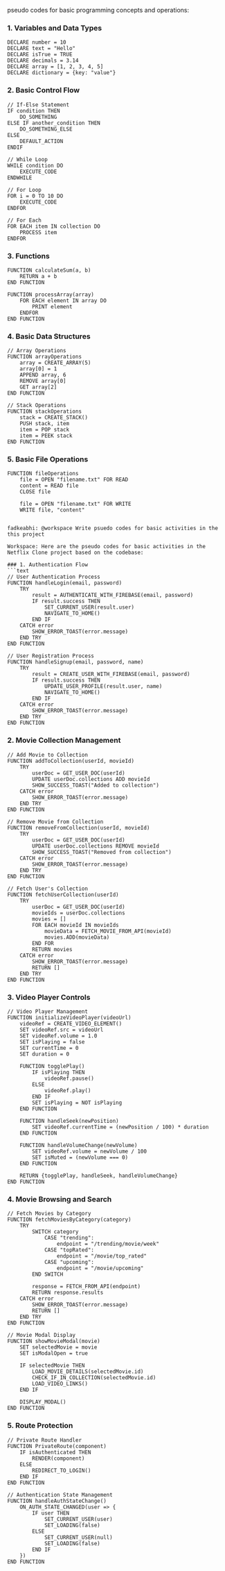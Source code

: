 pseudo codes for basic programming concepts and operations:

### 1. Variables and Data Types
```pseudo
DECLARE number = 10
DECLARE text = "Hello"
DECLARE isTrue = TRUE
DECLARE decimals = 3.14
DECLARE array = [1, 2, 3, 4, 5]
DECLARE dictionary = {key: "value"}
```

### 2. Basic Control Flow
```pseudo
// If-Else Statement
IF condition THEN
    DO_SOMETHING
ELSE IF another_condition THEN
    DO_SOMETHING_ELSE
ELSE
    DEFAULT_ACTION
ENDIF

// While Loop
WHILE condition DO
    EXECUTE_CODE
ENDWHILE

// For Loop
FOR i = 0 TO 10 DO
    EXECUTE_CODE
ENDFOR

// For Each
FOR EACH item IN collection DO
    PROCESS item
ENDFOR
```

### 3. Functions
```pseudo
FUNCTION calculateSum(a, b)
    RETURN a + b
END FUNCTION

FUNCTION processArray(array)
    FOR EACH element IN array DO
        PRINT element
    ENDFOR
END FUNCTION
```

### 4. Basic Data Structures
```pseudo
// Array Operations
FUNCTION arrayOperations
    array = CREATE_ARRAY(5)
    array[0] = 1
    APPEND array, 6
    REMOVE array[0]
    GET array[2]
END FUNCTION

// Stack Operations
FUNCTION stackOperations
    stack = CREATE_STACK()
    PUSH stack, item
    item = POP stack
    item = PEEK stack
END FUNCTION
```

### 5. Basic File Operations
```pseudo
FUNCTION fileOperations
    file = OPEN "filename.txt" FOR READ
    content = READ file
    CLOSE file
    
    file = OPEN "filename.txt" FOR WRITE
    WRITE file, "content"
    

fadkeabhi: @workspace Write psuedo codes for basic activities in the this project

Workspace: Here are the pseudo codes for basic activities in the Netflix Clone project based on the codebase:

### 1. Authentication Flow
```text
// User Authentication Process
FUNCTION handleLogin(email, password)
    TRY
        result = AUTHENTICATE_WITH_FIREBASE(email, password)
        IF result.success THEN
            SET_CURRENT_USER(result.user)
            NAVIGATE_TO_HOME()
        END IF
    CATCH error
        SHOW_ERROR_TOAST(error.message)
    END TRY
END FUNCTION

// User Registration Process
FUNCTION handleSignup(email, password, name)
    TRY
        result = CREATE_USER_WITH_FIREBASE(email, password)
        IF result.success THEN
            UPDATE_USER_PROFILE(result.user, name)
            NAVIGATE_TO_HOME()
        END IF
    CATCH error
        SHOW_ERROR_TOAST(error.message)
    END TRY
END FUNCTION
```

### 2. Movie Collection Management
```text
// Add Movie to Collection
FUNCTION addToCollection(userId, movieId)
    TRY
        userDoc = GET_USER_DOC(userId)
        UPDATE userDoc.collections ADD movieId
        SHOW_SUCCESS_TOAST("Added to collection")
    CATCH error
        SHOW_ERROR_TOAST(error.message)
    END TRY
END FUNCTION

// Remove Movie from Collection
FUNCTION removeFromCollection(userId, movieId)
    TRY
        userDoc = GET_USER_DOC(userId)
        UPDATE userDoc.collections REMOVE movieId
        SHOW_SUCCESS_TOAST("Removed from collection")
    CATCH error
        SHOW_ERROR_TOAST(error.message)
    END TRY
END FUNCTION

// Fetch User's Collection
FUNCTION fetchUserCollection(userId)
    TRY
        userDoc = GET_USER_DOC(userId)
        movieIds = userDoc.collections
        movies = []
        FOR EACH movieId IN movieIds
            movieData = FETCH_MOVIE_FROM_API(movieId)
            movies.ADD(movieData)
        END FOR
        RETURN movies
    CATCH error
        SHOW_ERROR_TOAST(error.message)
        RETURN []
    END TRY
END FUNCTION
```

### 3. Video Player Controls
```text
// Video Player Management
FUNCTION initializeVideoPlayer(videoUrl)
    videoRef = CREATE_VIDEO_ELEMENT()
    SET videoRef.src = videoUrl
    SET videoRef.volume = 1.0
    SET isPlaying = false
    SET currentTime = 0
    SET duration = 0
    
    FUNCTION togglePlay()
        IF isPlaying THEN
            videoRef.pause()
        ELSE
            videoRef.play()
        END IF
        SET isPlaying = NOT isPlaying
    END FUNCTION
    
    FUNCTION handleSeek(newPosition)
        SET videoRef.currentTime = (newPosition / 100) * duration
    END FUNCTION
    
    FUNCTION handleVolumeChange(newVolume)
        SET videoRef.volume = newVolume / 100
        SET isMuted = (newVolume === 0)
    END FUNCTION
    
    RETURN {togglePlay, handleSeek, handleVolumeChange}
END FUNCTION
```

### 4. Movie Browsing and Search
```text
// Fetch Movies by Category
FUNCTION fetchMoviesByCategory(category)
    TRY
        SWITCH category
            CASE "trending":
                endpoint = "/trending/movie/week"
            CASE "topRated":
                endpoint = "/movie/top_rated"
            CASE "upcoming":
                endpoint = "/movie/upcoming"
        END SWITCH
        
        response = FETCH_FROM_API(endpoint)
        RETURN response.results
    CATCH error
        SHOW_ERROR_TOAST(error.message)
        RETURN []
    END TRY
END FUNCTION

// Movie Modal Display
FUNCTION showMovieModal(movie)
    SET selectedMovie = movie
    SET isModalOpen = true
    
    IF selectedMovie THEN
        LOAD_MOVIE_DETAILS(selectedMovie.id)
        CHECK_IF_IN_COLLECTION(selectedMovie.id)
        LOAD_VIDEO_LINKS()
    END IF
    
    DISPLAY_MODAL()
END FUNCTION
```

### 5. Route Protection
```text
// Private Route Handler
FUNCTION PrivateRoute(component)
    IF isAuthenticated THEN
        RENDER(component)
    ELSE
        REDIRECT_TO_LOGIN()
    END IF
END FUNCTION

// Authentication State Management
FUNCTION handleAuthStateChange()
    ON_AUTH_STATE_CHANGED(user => {
        IF user THEN
            SET_CURRENT_USER(user)
            SET_LOADING(false)
        ELSE
            SET_CURRENT_USER(null)
            SET_LOADING(false)
        END IF
    })
END FUNCTION
```